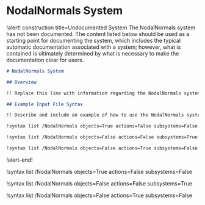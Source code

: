 # NodalNormals System

!alert! construction title=Undocumented System
The NodalNormals system has not been documented. The content listed below should be used as a starting
point for documenting the system, which includes the typical automatic documentation associated with
a system; however, what is contained is ultimately determined by what is necessary to make the
documentation clear for users.

```markdown
# NodalNormals System

## Overview

!! Replace this line with information regarding the NodalNormals system.

## Example Input File Syntax

!! Describe and include an example of how to use the NodalNormals system.

!syntax list /NodalNormals objects=True actions=False subsystems=False

!syntax list /NodalNormals objects=False actions=False subsystems=True

!syntax list /NodalNormals objects=False actions=True subsystems=False
```
!alert-end!

!syntax list /NodalNormals objects=True actions=False subsystems=False

!syntax list /NodalNormals objects=False actions=False subsystems=True

!syntax list /NodalNormals objects=False actions=True subsystems=False
